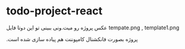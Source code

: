 # todo-project-react

عکس پروژه رو میت.ونی ببینی تو این دوتا فایل
tempate.png , 
template1.png

.پروژه بصورت فانکشنال کامپوننت هم پیاده سازی شده است
